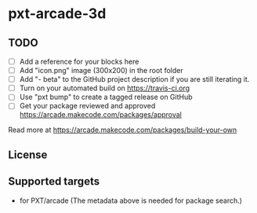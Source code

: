 # pxt-arcade-3d



## TODO

- [ ] Add a reference for your blocks here
- [ ] Add "icon.png" image (300x200) in the root folder
- [ ] Add "- beta" to the GitHub project description if you are still iterating it.
- [ ] Turn on your automated build on https://travis-ci.org
- [ ] Use "pxt bump" to create a tagged release on GitHub
- [ ] Get your package reviewed and approved https://arcade.makecode.com/packages/approval

Read more at https://arcade.makecode.com/packages/build-your-own

## License



## Supported targets

* for PXT/arcade
(The metadata above is needed for package search.)

